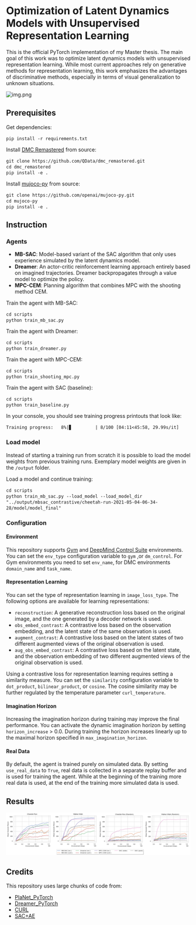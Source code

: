 # Optimization of Latent Dynamics Models with Unsupervised Representation Learning

This is the official PyTorch implementation of my Master thesis. The main goal of this work was to optimize latent 
dynamics models with unsupervised representation learning. While most current approaches rely on generative methods for 
representation learning, this work emphasizes the advantages of discriminative methods, especially in terms of visual 
generalization to unknown situations.

![img.png](images/img_2.gif)

## Prerequisites
Get dependencies:
```
pip install -r requirements.txt
```

Install [DMC Remastered](https://github.com/QData/dmc_remastered) from source:
```
git clone https://github.com/QData/dmc_remastered.git
cd dmc_remastered
pip install -e .
```

Install [mujoco-py](https://github.com/openai/mujoco-py) from source:
```
git clone https://github.com/openai/mujoco-py.git
cd mujoco-py
pip install -e .
```

## Instruction
### Agents
- **MB-SAC**: Model-based variant of the SAC algorithm that only uses experience simulated by the latent dynamics model.
- **Dreamer**: An actor-critic reinforcement learning approach entirely based on imagined trajectories. Dreamer 
backpropagates through a value model to optimize the policy.
- **MPC-CEM**: Planning algorithm that combines MPC with the shooting method CEM.

Train the agent with MB-SAC:
```
cd scripts
python train_mb_sac.py
```

Train the agent with Dreamer:
```
cd scripts
python train_dreamer.py
```

Train the agent with MPC-CEM:
```
cd scripts
python train_shooting_mpc.py
```

Train the agent with SAC (baseline):
```
cd scripts
python train_baseline.py
```

In your console, you should see training progress printouts that look like:
```
Training progress:   8%|▊         | 8/100 [04:11<45:58, 29.99s/it]
```

### Load model
Instead of starting a training run from scratch it is possible to load the model weights from previous training runs.
Exemplary model weights are given in the `/output` folder. 

Load a model and continue training:
```
cd scripts
python train_mb_sac.py --load_model --load_model_dir "../output/mbsac_contrastive/cheetah-run-2021-05-04-06-34-28/model/model_final"
```

### Configuration
#### Environment
This repository supports [Gym](https://github.com/openai/gym) and 
[DeepMind Control Suite](https://github.com/deepmind/dm_control) environments. You can set the `env_type`
configuration variable to `gym` ,or `dm_control`. For Gym environments you need to set `env_name`, for 
DMC environments `domain_name` and `task_name`.

#### Representation Learning
You can set the type of representation learning in `image_loss_type`. The following options are available for learning 
representations:
- `reconstruction`: A generative reconstruction loss based on the original image, and the one generated
  by a decoder network is used.
- `obs_embed_contrast`: A contrastive loss based on the observation embedding, and the latent state of 
  the same observation is used.
- `augment_contrast`: A contrastive loss based on the latent states of two different augmented views of the original
  observation is used.
- `aug_obs_embed_contrast`: A contrastive loss based on the latent state, and the observation embedding of two different 
  augmented views of the original observation is used.
  
Using a contrastive loss for representation learning requires setting a similarity measure. You can set the `similarity`
configuration variable to `dot_product`, `bilinear_product`, or `cosine`. The cosine similarity may be further regulated
by the temperature parameter `curl_temperature`.

#### Imagination Horizon
Increasing the imagination horizon during training may improve the final performance. You can activate 
the dynamic imagination horizon by setting `horizon_increase` > 0.0. During training the horizon 
increases linearly up to the maximal horizon specified in `max_imagination_horizon`.

#### Real Data
By default, the agent is trained purely on simulated data. By setting `use_real_data` to `True`, real 
data is collected in a separate replay buffer and is used for training the agent. While at the beginning of the 
training more real data is used, at the end of the training more simulated data is used.

## Results
![img.png](images/img_1.png)

## Credits
This repository uses large chunks of code from:
- [PlaNet_PyTorch](https://github.com/cross32768/PlaNet_PyTorch)
- [Dreamer_PyTorch](https://github.com/cross32768/Dreamer_PyTorch)
- [CURL](https://github.com/MishaLaskin/curl)
- [SAC+AE](https://github.com/denisyarats/pytorch_sac_ae)
